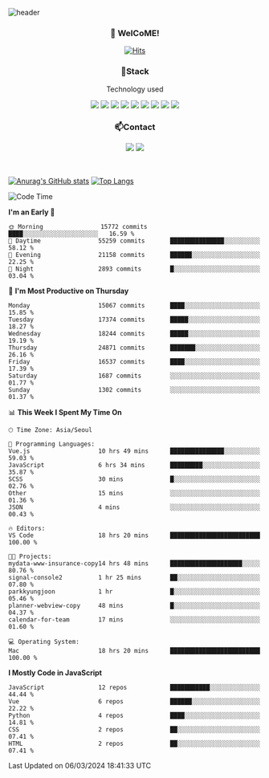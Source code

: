![header](https://capsule-render.vercel.app/api?type=waving&color=gradient&height=200&text=Kyungjoon&fontAlign=70&fontAlignY=40&animation=twinkling)

<h3 align="center">👋 WelCoME!</h3>

<div align=center>
  
[![Hits](https://hits.seeyoufarm.com/api/count/incr/badge.svg?url=https%3A%2F%2Fgithub.com%2Fuvula6921&count_bg=%2322BAC9&title_bg=%23827F7F&icon=iconify.svg&icon_color=%2325A27F&title=visits&edge_flat=false)](https://hits.seeyoufarm.com)
  
</div>
<h3 align="center">📌Stack</h3>
<p align="center">Technology used</p>
<div align="center"><img src="https://img.shields.io/badge/HTML5-E34F26?style=flat-square&logo=HTML5&logoColor=white"></img> <img src="https://img.shields.io/badge/CSS3-0A84FF?style=flat-square&logo=CSS3&logoColor=white"></img> <img src="https://img.shields.io/badge/JavaScript-FFCD11?style=flat-square&logo=JavaScript&logoColor=white"></img> <img src="https://img.shields.io/badge/React-00BCF6?style=flat-square&logo=React&logoColor=white"></img> <img src="https://img.shields.io/badge/jQuery-3655FF?style=flat-square&logo=jQuery&logoColor=white"></img> <img src="https://img.shields.io/badge/Ruby-E0115F?style=flat-square&logo=Ruby&logoColor=white"></img> <img src="https://img.shields.io/badge/Python-4B8BBE?style=flat-square&logo=Python&logoColor=white"></img> <img src="https://img.shields.io/badge/Vue-4FC08D?style=flat-square&logo=Vue.js&logoColor=white"></img> <img src="https://img.shields.io/badge/Nuxt-00DC82?style=flat-square&logo=Nuxt.js&logoColor=white"></img></div>

<h3 align="center">📫Contact</h3>
<div align="center"><a href="https://velog.io/@uvula6921/"><img src="https://img.shields.io/badge/Blog-20c997?style=flat-square&logo=V&logoColor=white"/></a> <a href="pkj6921@gmail.com"><img src="https://img.shields.io/badge/Gmail-EA4335?style=flat-square&logo=Gmail&logoColor=white"/></a></div>
<br>
<br>

[![Anurag's GitHub stats](https://github-readme-stats.vercel.app/api?username=uvula6921&hide=stars,issues&show_icons=true&count_private=true&theme=tokyonight)](https://github.com/anuraghazra/github-readme-stats)
[![Top Langs](https://github-readme-stats.vercel.app/api/top-langs/?username=uvula6921&hide=css,jupyter%20notebook,html&exclude_repo=uvula6921,uvula6921.github.io&layout=compact&langs_count=8)](https://github.com/anuraghazra/github-readme-stats)

<!--START_SECTION:waka-->
![Code Time](http://img.shields.io/badge/Code%20Time-2%2C123%20hrs%2030%20mins-blue)

**I'm an Early 🐤** 

```text
🌞 Morning                15772 commits       ████░░░░░░░░░░░░░░░░░░░░░   16.59 % 
🌆 Daytime                55259 commits       ███████████████░░░░░░░░░░   58.12 % 
🌃 Evening                21158 commits       ██████░░░░░░░░░░░░░░░░░░░   22.25 % 
🌙 Night                  2893 commits        █░░░░░░░░░░░░░░░░░░░░░░░░   03.04 % 
```
📅 **I'm Most Productive on Thursday** 

```text
Monday                   15067 commits       ████░░░░░░░░░░░░░░░░░░░░░   15.85 % 
Tuesday                  17374 commits       █████░░░░░░░░░░░░░░░░░░░░   18.27 % 
Wednesday                18244 commits       █████░░░░░░░░░░░░░░░░░░░░   19.19 % 
Thursday                 24871 commits       ███████░░░░░░░░░░░░░░░░░░   26.16 % 
Friday                   16537 commits       ████░░░░░░░░░░░░░░░░░░░░░   17.39 % 
Saturday                 1687 commits        ░░░░░░░░░░░░░░░░░░░░░░░░░   01.77 % 
Sunday                   1302 commits        ░░░░░░░░░░░░░░░░░░░░░░░░░   01.37 % 
```


📊 **This Week I Spent My Time On** 

```text
🕑︎ Time Zone: Asia/Seoul

💬 Programming Languages: 
Vue.js                   10 hrs 49 mins      ███████████████░░░░░░░░░░   59.03 % 
JavaScript               6 hrs 34 mins       █████████░░░░░░░░░░░░░░░░   35.87 % 
SCSS                     30 mins             █░░░░░░░░░░░░░░░░░░░░░░░░   02.76 % 
Other                    15 mins             ░░░░░░░░░░░░░░░░░░░░░░░░░   01.36 % 
JSON                     4 mins              ░░░░░░░░░░░░░░░░░░░░░░░░░   00.43 % 

🔥 Editors: 
VS Code                  18 hrs 20 mins      █████████████████████████   100.00 % 

🐱‍💻 Projects: 
mydata-www-insurance-copy14 hrs 48 mins      ████████████████████░░░░░   80.76 % 
signal-console2          1 hr 25 mins        ██░░░░░░░░░░░░░░░░░░░░░░░   07.80 % 
parkkyungjoon            1 hr                █░░░░░░░░░░░░░░░░░░░░░░░░   05.46 % 
planner-webview-copy     48 mins             █░░░░░░░░░░░░░░░░░░░░░░░░   04.37 % 
calendar-for-team        17 mins             ░░░░░░░░░░░░░░░░░░░░░░░░░   01.60 % 

💻 Operating System: 
Mac                      18 hrs 20 mins      █████████████████████████   100.00 % 
```

**I Mostly Code in JavaScript** 

```text
JavaScript               12 repos            ███████████░░░░░░░░░░░░░░   44.44 % 
Vue                      6 repos             ██████░░░░░░░░░░░░░░░░░░░   22.22 % 
Python                   4 repos             ████░░░░░░░░░░░░░░░░░░░░░   14.81 % 
CSS                      2 repos             ██░░░░░░░░░░░░░░░░░░░░░░░   07.41 % 
HTML                     2 repos             ██░░░░░░░░░░░░░░░░░░░░░░░   07.41 % 
```




 Last Updated on 06/03/2024 18:41:33 UTC
<!--END_SECTION:waka-->
